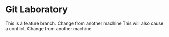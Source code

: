 # Git Laboratory
This is a feature branch.
Change from another machine
This will also cause a conflict.
Change from another machine

